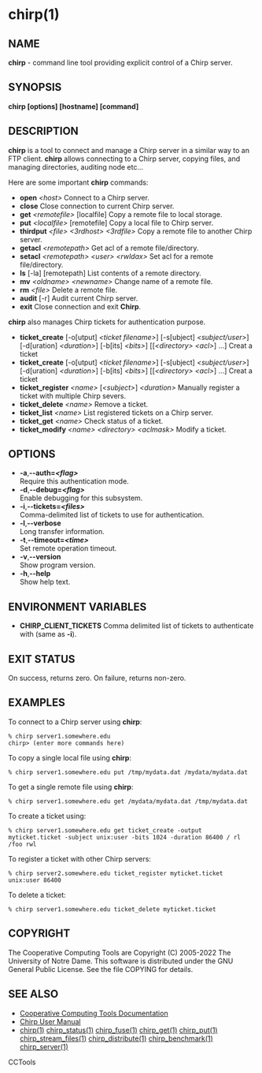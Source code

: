 






















# chirp(1)

## NAME
**chirp** - command line tool providing explicit control of a Chirp server.

## SYNOPSIS
**chirp [options] [hostname] [command]**

## DESCRIPTION

**chirp** is a tool to connect and manage a Chirp server in a similar way to an FTP client.  **chirp** allows connecting to a Chirp server, copying files, and managing directories, auditing node etc...

Here are some important  **chirp** commands:


- **open** _&lt;host&gt;_ Connect to a Chirp server.
- **close** Close connection to current Chirp server.  
- **get** _&lt;remotefile&gt;_ [localfile] Copy a remote file to local storage.
- **put** _&lt;localfile&gt;_ [remotefile] Copy a local file to Chirp server.
- **thirdput** _&lt;file&gt;_ _&lt;3rdhost&gt;_ _&lt;3rdfile&gt;_ Copy a remote file to another Chirp server.
- **getacl** _&lt;remotepath&gt;_ Get acl of a remote file/directory.
- **setacl** _&lt;remotepath&gt;_ _&lt;user&gt;_ _&lt;rwldax&gt;_ Set acl for a remote file/directory.
- **ls** [-la] [remotepath] List contents of a remote directory.
- **mv** _&lt;oldname&gt;_ _&lt;newname&gt;_ Change name of a remote file.
- **rm** _&lt;file&gt;_ Delete a remote file.
- **audit**	[-r] Audit current Chirp server.
- **exit** Close connection and exit **Chirp**.


**chirp** also manages Chirp tickets for authentication purpose.


- **ticket_create** [-o[utput] _&lt;ticket filename&gt;_] [-s[ubject] _&lt;subject/user&gt;_] [-d[uration] _&lt;duration&gt;_] [-b[its] _&lt;bits&gt;_] [[_&lt;directory&gt;_ _&lt;acl&gt;_] ...] Creat a ticket
- **ticket_create** [-o[utput] _&lt;ticket filename&gt;_] [-s[ubject] _&lt;subject/user&gt;_] [-d[uration] _&lt;duration&gt;_] [-b[its] _&lt;bits&gt;_] [[_&lt;directory&gt;_ _&lt;acl&gt;_] ...] Creat a ticket
- **ticket_register** _&lt;name&gt;_ [_&lt;subject&gt;_] _&lt;duration&gt;_ Manually register a ticket with multiple Chirp severs.
- **ticket_delete** _&lt;name&gt;_ Remove a ticket.
- **ticket_list** _&lt;name&gt;_ List registered tickets on a Chirp server.
- **ticket_get** _&lt;name&gt;_ Check status of a ticket.
- **ticket_modify** _&lt;name&gt;_ _&lt;directory&gt;_ _&lt;aclmask&gt;_ Modify a ticket.


## OPTIONS

- **-a**,**--auth=_&lt;flag&gt;_**<br />Require this authentication mode.
- **-d**,**--debug=_&lt;flag&gt;_**<br />Enable debugging for this subsystem.
- **-i**,**--tickets=_&lt;files&gt;_**<br />Comma-delimited list of tickets to use for authentication.
- **-l**,**--verbose**<br />Long transfer information.
- **-t**,**--timeout=_&lt;time&gt;_**<br />Set remote operation timeout.
- **-v**,**--version**<br />Show program version.
- **-h**,**--help**<br />Show help text.


## ENVIRONMENT VARIABLES


- **CHIRP_CLIENT_TICKETS** Comma delimited list of tickets to authenticate with (same as **-i**).


## EXIT STATUS
On success, returns zero.  On failure, returns non-zero.

## EXAMPLES

To connect to a Chirp server using **chirp**:

```
% chirp server1.somewhere.edu
chirp> (enter more commands here)
```

To copy a single local file using **chirp**:

```
% chirp server1.somewhere.edu put /tmp/mydata.dat /mydata/mydata.dat
```

To get a single remote file using **chirp**:

```
% chirp server1.somewhere.edu get /mydata/mydata.dat /tmp/mydata.dat
```

To create a ticket using:

```
% chirp server1.somewhere.edu get ticket_create -output myticket.ticket -subject unix:user -bits 1024 -duration 86400 / rl /foo rwl
```

To register a ticket with other Chirp servers:

```
% chirp server2.somewhere.edu ticket_register myticket.ticket unix:user 86400
```

To delete a ticket:

```
% chirp server1.somewhere.edu ticket_delete myticket.ticket
```


## COPYRIGHT

The Cooperative Computing Tools are Copyright (C) 2005-2022 The University of Notre Dame.  This software is distributed under the GNU General Public License.  See the file COPYING for details.

## SEE ALSO


- [Cooperative Computing Tools Documentation]("../index.html")
- [Chirp User Manual]("../chirp.html")
- [chirp(1)](chirp.md)  [chirp_status(1)](chirp_status.md)  [chirp_fuse(1)](chirp_fuse.md)  [chirp_get(1)](chirp_get.md)  [chirp_put(1)](chirp_put.md)  [chirp_stream_files(1)](chirp_stream_files.md)  [chirp_distribute(1)](chirp_distribute.md)  [chirp_benchmark(1)](chirp_benchmark.md)  [chirp_server(1)](chirp_server.md)


CCTools
